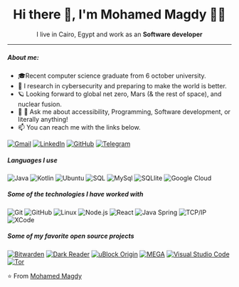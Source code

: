 <h1 align='center'> Hi there 👋, I'm Mohamed Magdy  👩‍💻 </h1>

<p align='center'>
  I live in Cairo, Egypt and work as an <b>Software developer</b> 
</p>



<hr>

##### About me:

- 🎓Recent computer science graduate from 6 october university.
- :test_tube: I research in cybersecurity and preparing to make the world is better.
- 🪐 Looking forward to global net zero, Mars (& the rest of space), and nuclear fusion.
- :speech_balloon: 💬 Ask me about accessibility, Programming, Software development, or literally anything!
- :mailbox: You can reach me with the links below.

[![Gmail](https://img.shields.io/badge/-GMAIL-D14836?style=for-the-badge&logo=gmail&logoColor=white)](mailto:m7med.magdi@gmail.com)
[![LinkedIn](https://img.shields.io/badge/-LINKEDIN-0077B5?style=for-the-badge&logo=linkedin&logoColor=white)](https://www.linkedin.com/in/m7medmagdi/)
 [![GitHub](https://img.shields.io/badge/GitHub-100000?style=for-the-badge&logo=github&logoColor=white)](https://github.com/m7medmagdi/)
  [![Telegram](https://img.shields.io/badge/Telegram-2CA5E0?style=for-the-badge&logo=telegram&logoColor=white
)](https://t.me/m7med_magdi/)


##### Languages I use

![Java](https://img.shields.io/badge/Java-ED8B00?style=for-the-badge&logo=java&logoColor=white)
![Kotlin](https://img.shields.io/badge/Kotlin-0095D5?&style=for-the-badge&logo=kotlin&logoColor=white)
![Ubuntu](https://img.shields.io/badge/Ubuntu-E95420?style=for-the-badge&logo=ubuntu&logoColor=white)
![SQL](https://img.shields.io/badge/-SQL-000000?style=flat&logo=postgresql)
![MySql](https://img.shields.io/badge/MySQL-00000F?style=for-the-badge&logo=mysql&logoColor=white)
![SQLlite](https://img.shields.io/badge/SQLite-07405E?style=for-the-badge&logo=sqlite&logoColor=white)
![Google Cloud](https://img.shields.io/badge/Google_Cloud-4285F4?style=for-the-badge&logo=google-cloud&logoColor=white)


##### Some of the technologies I have worked with

![Git](https://img.shields.io/badge/-Git-222222?style=flat&logo=git&logoColor=F05032)
![GitHub](https://img.shields.io/badge/-GitHub-222222?style=flat&logo=github&logoColor=181717)
![Linux](https://img.shields.io/badge/-Linux-222222?style=flat&logo=linux&logoColor=FCC624)
![Node.js](https://img.shields.io/badge/-Node.js-222222?style=flat&logo=node.js&logoColor=339933)
![React](https://img.shields.io/badge/-React-222222?style=flat&logo=React&logoColor=61DAFB)
![Java Spring](https://img.shields.io/badge/-Spring-222222?style=flat&logo=spring&logoColor=6DB33F)
![TCP/IP](https://img.shields.io/badge/-TCP/IP-222222?style=flat&logo=cisco&logoColor=white)
![XCode](https://img.shields.io/badge/-XCode-222222?style=flat&logo=XCode&logoColor=1575F9)

##### Some of my favorite open source projects

[![Bitwarden](https://img.shields.io/badge/-Bitwarden-444444?style=flat&logo=bitwarden&logoColor=175DDC)](https://github.com/bitwarden)
[![Dark Reader](https://img.shields.io/badge/-Dark&#32;Reader-444444?style=flat&logo=Dark-Reader&logoColor=2f7485)](https://github.com/darkreader/darkreader)
[![uBlock Origin](https://img.shields.io/badge/-uBlock&#32;Origin-444444?style=flat&logo=UBlock-Origin&logoColor=800000)](https://github.com/gorhill/uBlock)
[![MEGA](https://img.shields.io/badge/-MEGA-444444?style=flat&logo=mega&logoColor=D9272E)](ttps://github.com/meganz/)
[![Visual Studio Code](https://img.shields.io/badge/-VSCode-444444?style=flat&logo=visual-studio-code&logoColor=007ACC)](https://github.com/microsoft/vscode)
[![Tor](https://img.shields.io/badge/-Tor-444444?style=flat&logo=tor&logoColor=7E4798)](https://www.torproject.org/)




⭐️ From [Mohamed Magdy](https://github.com/m7medmagdi)



